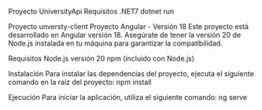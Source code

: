 Proyecto UniversityApi
Requisitos
.NET7
dotnet run

Proyecto unversty-client
Proyecto Angular - Versión 18
Este proyecto está desarrollado en Angular versión 18. Asegúrate de tener la versión 20 de Node.js instalada en tu máquina para garantizar la compatibilidad.

Requisitos
Node.js versión 20
npm (incluido con Node.js)

Instalación
Para instalar las dependencias del proyecto, ejecuta el siguiente comando en la raíz del proyecto:
npm install

Ejecución
Para iniciar la aplicación, utiliza el siguiente comando:
ng serve
